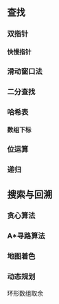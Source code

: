 ## 查找
### 双指针
#### 快慢指针
### 滑动窗口法
### 二分查找

### 哈希表
#### 数组下标
### 位运算

### 递归
## 搜索与回溯
### 贪心算法
### A*寻路算法
### 地图着色


### 动态规划

环形数组取余